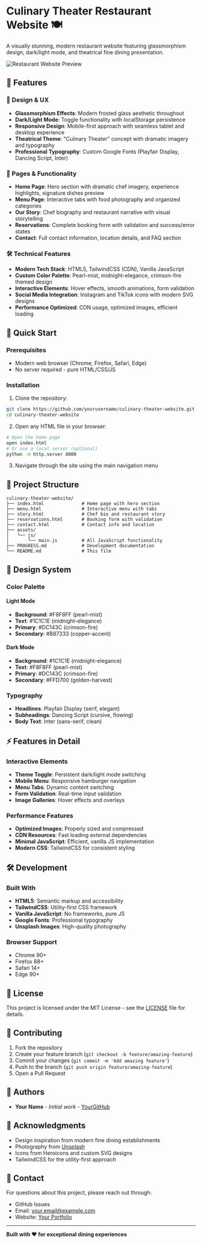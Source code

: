 # Culinary Theater Restaurant Website 🍽️

A visually stunning, modern restaurant website featuring glassmorphism design, dark/light mode, and theatrical fine dining presentation.

![Restaurant Website Preview](https://images.unsplash.com/photo-1414235077428-338989a2e8c0?w=800&h=400&fit=crop)

## 🌟 Features

### 🎨 Design & UX
- **Glassmorphism Effects**: Modern frosted glass aesthetic throughout
- **Dark/Light Mode**: Toggle functionality with localStorage persistence
- **Responsive Design**: Mobile-first approach with seamless tablet and desktop experience
- **Theatrical Theme**: "Culinary Theater" concept with dramatic imagery and typography
- **Professional Typography**: Custom Google Fonts (Playfair Display, Dancing Script, Inter)

### 📱 Pages & Functionality
- **Home Page**: Hero section with dramatic chef imagery, experience highlights, signature dishes preview
- **Menu Page**: Interactive tabs with food photography and organized categories
- **Our Story**: Chef biography and restaurant narrative with visual storytelling
- **Reservations**: Complete booking form with validation and success/error states
- **Contact**: Full contact information, location details, and FAQ section

### 🛠️ Technical Features
- **Modern Tech Stack**: HTML5, TailwindCSS (CDN), Vanilla JavaScript
- **Custom Color Palette**: Pearl-mist, midnight-elegance, crimson-fire themed design
- **Interactive Elements**: Hover effects, smooth animations, form validation
- **Social Media Integration**: Instagram and TikTok icons with modern SVG designs
- **Performance Optimized**: CDN usage, optimized images, efficient loading

## 🚀 Quick Start

### Prerequisites
- Modern web browser (Chrome, Firefox, Safari, Edge)
- No server required - pure HTML/CSS/JS

### Installation
1. Clone the repository:
```bash
git clone https://github.com/yourusername/culinary-theater-website.git
cd culinary-theater-website
```

2. Open any HTML file in your browser:
```bash
# Open the home page
open index.html
# Or use a local server (optional)
python -m http.server 8000
```

3. Navigate through the site using the main navigation menu

## 📁 Project Structure

```
culinary-theater-website/
├── index.html              # Home page with hero section
├── menu.html               # Interactive menu with tabs
├── story.html              # Chef bio and restaurant story
├── reservations.html       # Booking form with validation
├── contact.html            # Contact info and location
├── assets/
│   └── js/
│       └── main.js         # All JavaScript functionality
├── PROGRESS.md             # Development documentation
└── README.md               # This file
```

## 🎨 Design System

### Color Palette
#### Light Mode
- **Background**: #F8F8FF (pearl-mist)
- **Text**: #1C1C1E (midnight-elegance)
- **Primary**: #DC143C (crimson-fire)
- **Secondary**: #B87333 (copper-accent)

#### Dark Mode
- **Background**: #1C1C1E (midnight-elegance)
- **Text**: #F8F8FF (pearl-mist)
- **Primary**: #DC143C (crimson-fire)
- **Secondary**: #FFD700 (golden-harvest)

### Typography
- **Headlines**: Playfair Display (serif, elegant)
- **Subheadings**: Dancing Script (cursive, flowing)
- **Body Text**: Inter (sans-serif, clean)

## ⚡ Features in Detail

### Interactive Elements
- **Theme Toggle**: Persistent dark/light mode switching
- **Mobile Menu**: Responsive hamburger navigation
- **Menu Tabs**: Dynamic content switching
- **Form Validation**: Real-time input validation
- **Image Galleries**: Hover effects and overlays

### Performance Features
- **Optimized Images**: Properly sized and compressed
- **CDN Resources**: Fast loading external dependencies
- **Minimal JavaScript**: Efficient, vanilla JS implementation
- **Modern CSS**: TailwindCSS for consistent styling

## 🛠️ Development

### Built With
- **HTML5**: Semantic markup and accessibility
- **TailwindCSS**: Utility-first CSS framework
- **Vanilla JavaScript**: No frameworks, pure JS
- **Google Fonts**: Professional typography
- **Unsplash Images**: High-quality photography

### Browser Support
- Chrome 90+
- Firefox 88+
- Safari 14+
- Edge 90+

## 📝 License

This project is licensed under the MIT License - see the [LICENSE](LICENSE) file for details.

## 🤝 Contributing

1. Fork the repository
2. Create your feature branch (`git checkout -b feature/amazing-feature`)
3. Commit your changes (`git commit -m 'Add amazing feature'`)
4. Push to the branch (`git push origin feature/amazing-feature`)
5. Open a Pull Request

## 👥 Authors

- **Your Name** - *Initial work* - [YourGitHub](https://github.com/yourusername)

## 🙏 Acknowledgments

- Design inspiration from modern fine dining establishments
- Photography from [Unsplash](https://unsplash.com)
- Icons from Heroicons and custom SVG designs
- TailwindCSS for the utility-first approach

## 📧 Contact

For questions about this project, please reach out through:
- GitHub Issues
- Email: your.email@example.com
- Website: [Your Portfolio](https://yourwebsite.com)

---

**Built with ❤️ for exceptional dining experiences**
